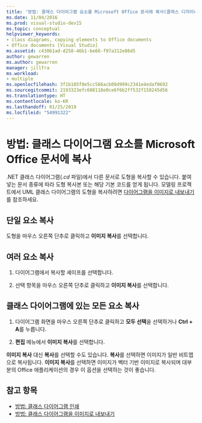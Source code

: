 ```yaml
---
title: '방법: 클래스 다이어그램 요소를 Microsoft Office 문서에 복사(클래스 디자이너)'
ms.date: 11/04/2016
ms.prod: visual-studio-dev15
ms.topic: conceptual
helpviewer_keywords:
- class diagrams, copying elements to Office documents
- Office documents [Visual Studio]
ms.assetid: c43061ad-d258-46b1-be66-f97a312e86d5
author: gewarren
ms.author: gewarren
manager: jillfra
ms.workload:
- multiple
ms.openlocfilehash: 3f1b105f0e5cc566acb09d999c2341e4edaf0692
ms.sourcegitcommit: 2193323efc608118e0ce6f6b2ff532f158245d56
ms.translationtype: HT
ms.contentlocale: ko-KR
ms.lasthandoff: 01/25/2019
ms.locfileid: "54991322"
---
```

# <a name="how-to-copy-class-diagram-elements-to-a-microsoft-office-document"></a>방법: 클래스 다이어그램 요소를 Microsoft Office 문서에 복사

.NET 클래스 다이어그램(*.cd* 파일)에서 다른 문서로 도형을 복사할 수 있습니다. 붙여 넣는 문서 종류에 따라 도형 복사본 또는 해당 기본 코드를 얻게 됩니다. 모델링 프로젝트에서 UML 클래스 다이어그램의 도형을 복사하려면 [다이어그램을 이미지로 내보내기](../../modeling/export-diagrams-as-images.md)를 참조하세요.

## <a name="copy-a-single-element"></a>단일 요소 복사

도형을 마우스 오른쪽 단추로 클릭하고 **이미지 복사**를 선택합니다.

## <a name="copy-several-elements"></a>여러 요소 복사

1.  다이어그램에서 복사할 셰이프를 선택합니다.

2.  선택 항목을 마우스 오른쪽 단추로 클릭하고 **이미지 복사**를 선택합니다.

## <a name="copy-all-the-elements-in-a-class-diagram"></a>클래스 다이어그램에 있는 모든 요소 복사

1.  다이어그램 화면을 마우스 오른쪽 단추로 클릭하고 **모두 선택**을 선택하거나 **Ctrl + A**를 누릅니다.

2.  **편집** 메뉴에서 **이미지 복사**를 선택합니다.

**이미지 복사** 대신 **복사**를 선택할 수도 있습니다. **복사**를 선택하면 이미지가 일반 비트맵으로 복사됩니다. **이미지 복사**를 선택하면 이미지가 벡터 기반 이미지로 복사되며 대부분의 Office 애플리케이션의 경우 이 옵션을 선택하는 것이 좋습니다.

## <a name="see-also"></a>참고 항목

- [방법: 클래스 다이어그램 인쇄](how-to-print-class-diagrams.md)
- [방법: 클래스 다이어그램을 이미지로 내보내기](how-to-export-class-diagrams-as-images.md)
